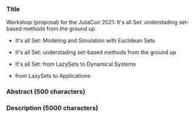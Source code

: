 ### Title

Workshop (proposal) for the JuliaCon 2021: It's all Set: understading set-based methods from the ground up

- It's all Set: Modeling and Simulation with Euclidean Sets

- It's all Set: understading set-based methods from the ground up
- It's all Set: from LazySets to Dynamical Systems 
- from LazySets to Applications
 
### Abstract (500 characters)



### Description (5000 characters)
